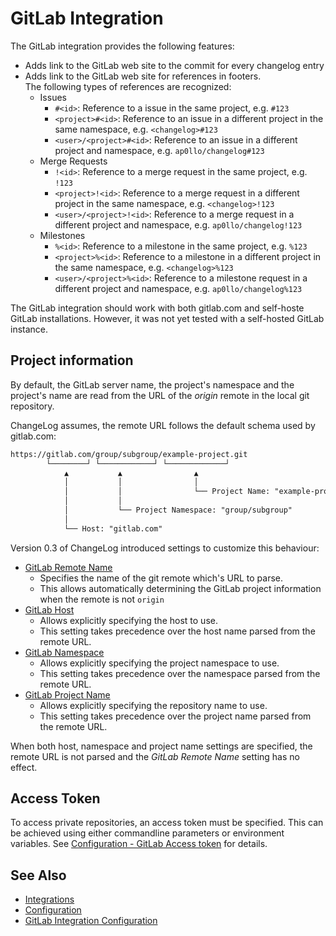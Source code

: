 # GitLab Integration

The GitLab integration provides the following features:

- Adds link to the GitLab web site to the commit for every changelog entry
- Adds link to the GitLab web site for references in footers.<br>
  The following types of references are recognized:
  - Issues
    - `#<id>`: Reference to a issue in the same project, e.g. `#123`
    - `<project>#<id>`: Reference to an issue in a different project in the same namespace, e.g. `<changelog>#123`
    - `<user>/<project>#<id>`: Reference to an issue in a different project and namespace, e.g. `ap0llo/changelog#123`
  - Merge Requests
    - `!<id>`: Reference to a merge request in the same project, e.g. `!123`
    - `<project>!<id>`: Reference to a merge request in a different project in the same namespace, e.g. `<changelog>!123`
    - `<user>/<project>!<id>`: Reference to a merge request in a different project and namespace, e.g. `ap0llo/changelog!123`
  - Milestones
    - `%<id>`: Reference to a milestone in the same project, e.g. `%123`
    - `<project>%<id>`: Reference to a milestone in a different project in the same namespace, e.g. `<changelog>%123`
    - `<user>/<project>%<id>`: Reference to a milestone request in a different project and namespace, e.g. `ap0llo/changelog%123`

The GitLab integration should work with both gitlab.com and self-hoste GitLab installations.
However, it was not yet tested with a self-hosted GitLab instance.

## Project information

By default, the GitLab server name, the project's namespace and the project's name are read from the URL of the *origin* remote in the local git repository.

ChangeLog assumes, the remote URL follows the default schema used by gitlab.com:

```txt
https://gitlab.com/group/subgroup/example-project.git
        └────────┘ └────────────┘ └─────────────┘
            ▲           ▲                ▲
            │           │                │
            │           │                └── Project Name: "example-project"
            │           │
            │           └── Project Namespace: "group/subgroup"
            │
            └── Host: "gitlab.com"
```

Version 0.3 of ChangeLog introduced settings to customize this behaviour:

- [GitLab Remote Name](../configuration/settings/gitlab-integration.md#gitlab-remote-name)
  - Specifies the name of the git remote which's URL to parse.
  - This allows automatically determining the GitLab project information when the remote is not `origin`
- [GitLab Host](../configuration/settings/gitlab-integration.md#gitlab-host)
  - Allows explicitly specifying the host to use.
  - This setting takes precedence over the host name parsed from the remote URL.
- [GitLab Namespace](../configuration/settings/gitlab-integration.md#gitlab-namespace)
  - Allows explicitly specifying the project namespace to use.
  - This setting takes precedence over the namespace parsed from the remote URL.
- [GitLab Project Name](../configuration/settings/gitlab-integration.md#gitlab-project-name)
  - Allows explicitly specifying the repository name to use.
  - This setting takes precedence over the project name parsed from the remote URL.

When both host, namespace and project name settings are specified, the remote URL is not parsed and the *GitLab Remote Name* setting has no effect.

## Access Token

To access private repositories, an access token must be specified.
This can be achieved using either commandline parameters or environment variables. See [Configuration - GitLab Access token](../configuration/settings/gitlab-integration.md#gitlab-access-token) for details.

## See Also

- [Integrations](../integrations.md)
- [Configuration](../configuration.md)
- [GitLab Integration Configuration](../configuration/settings/gitlab-integration.md)
